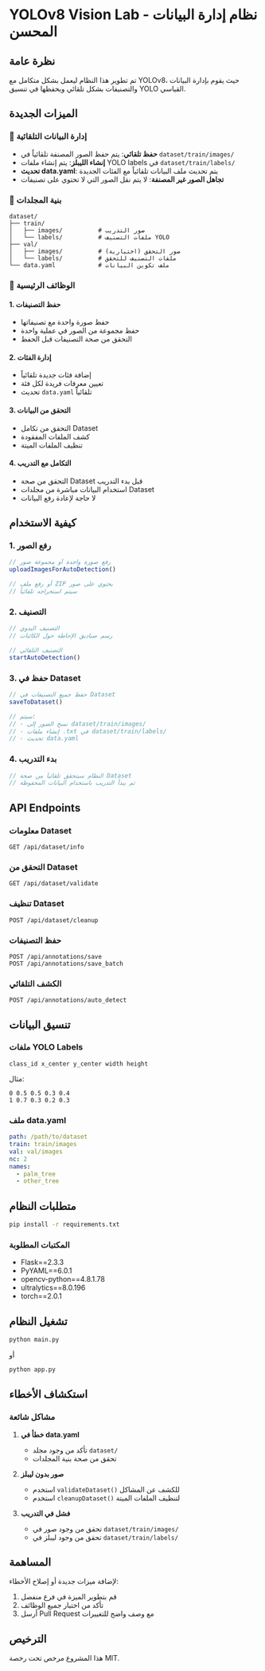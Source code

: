 # YOLOv8 Vision Lab - نظام إدارة البيانات المحسن

## نظرة عامة

تم تطوير هذا النظام ليعمل بشكل متكامل مع YOLOv8، حيث يقوم بإدارة البيانات والتصنيفات بشكل تلقائي ويحفظها في تنسيق YOLO القياسي.

## الميزات الجديدة

### 🎯 إدارة البيانات التلقائية
- **حفظ تلقائي**: يتم حفظ الصور المصنفة تلقائياً في `dataset/train/images/`
- **إنشاء الليبلز**: يتم إنشاء ملفات YOLO labels في `dataset/train/labels/`
- **تحديث data.yaml**: يتم تحديث ملف البيانات تلقائياً مع الفئات الجديدة
- **تجاهل الصور غير المصنفة**: لا يتم نقل الصور التي لا تحتوي على تصنيفات

### 📁 بنية المجلدات
```
dataset/
├── train/
│   ├── images/          # صور التدريب
│   └── labels/          # ملفات التصنيف YOLO
├── val/
│   ├── images/          # صور التحقق (اختيارية)
│   └── labels/          # ملفات التصنيف للتحقق
└── data.yaml            # ملف تكوين البيانات
```

### 🔧 الوظائف الرئيسية

#### 1. حفظ التصنيفات
- حفظ صورة واحدة مع تصنيفاتها
- حفظ مجموعة من الصور في عملية واحدة
- التحقق من صحة التصنيفات قبل الحفظ

#### 2. إدارة الفئات
- إضافة فئات جديدة تلقائياً
- تعيين معرفات فريدة لكل فئة
- تحديث `data.yaml` تلقائياً

#### 3. التحقق من البيانات
- التحقق من تكامل Dataset
- كشف الملفات المفقودة
- تنظيف الملفات الميتة

#### 4. التكامل مع التدريب
- التحقق من صحة Dataset قبل بدء التدريب
- استخدام البيانات مباشرة من مجلدات Dataset
- لا حاجة لإعادة رفع البيانات

## كيفية الاستخدام

### 1. رفع الصور
```javascript
// رفع صورة واحدة أو مجموعة صور
uploadImagesForAutoDetection()

// أو رفع ملف ZIP يحتوي على صور
// سيتم استخراجه تلقائياً
```

### 2. التصنيف
```javascript
// التصنيف اليدوي
// رسم صناديق الإحاطة حول الكائنات

// التصنيف التلقائي
startAutoDetection()
```

### 3. حفظ في Dataset
```javascript
// حفظ جميع التصنيفات في Dataset
saveToDataset()

// سيتم:
// - نسخ الصور إلى dataset/train/images/
// - إنشاء ملفات .txt في dataset/train/labels/
// - تحديث data.yaml
```

### 4. بدء التدريب
```javascript
// النظام سيتحقق تلقائياً من صحة Dataset
// ثم يبدأ التدريب باستخدام البيانات المحفوظة
```

## API Endpoints

### معلومات Dataset
```http
GET /api/dataset/info
```

### التحقق من Dataset
```http
GET /api/dataset/validate
```

### تنظيف Dataset
```http
POST /api/dataset/cleanup
```

### حفظ التصنيفات
```http
POST /api/annotations/save
POST /api/annotations/save_batch
```

### الكشف التلقائي
```http
POST /api/annotations/auto_detect
```

## تنسيق البيانات

### ملفات YOLO Labels
```
class_id x_center y_center width height
```

مثال:
```
0 0.5 0.5 0.3 0.4
1 0.7 0.3 0.2 0.3
```

### ملف data.yaml
```yaml
path: /path/to/dataset
train: train/images
val: val/images
nc: 2
names:
  - palm_tree
  - other_tree
```

## متطلبات النظام

```bash
pip install -r requirements.txt
```

### المكتبات المطلوبة
- Flask==2.3.3
- PyYAML==6.0.1
- opencv-python==4.8.1.78
- ultralytics==8.0.196
- torch==2.0.1

## تشغيل النظام

```bash
python main.py
```

أو

```bash
python app.py
```

## استكشاف الأخطاء

### مشاكل شائعة

1. **خطأ في data.yaml**
   - تأكد من وجود مجلد `dataset/`
   - تحقق من صحة بنية المجلدات

2. **صور بدون ليبلز**
   - استخدم `validateDataset()` للكشف عن المشاكل
   - استخدم `cleanupDataset()` لتنظيف الملفات الميتة

3. **فشل في التدريب**
   - تحقق من وجود صور في `dataset/train/images/`
   - تحقق من وجود ليبلز في `dataset/train/labels/`

## المساهمة

لإضافة ميزات جديدة أو إصلاح الأخطاء:
1. قم بتطوير الميزة في فرع منفصل
2. تأكد من اختبار جميع الوظائف
3. أرسل Pull Request مع وصف واضح للتغييرات

## الترخيص

هذا المشروع مرخص تحت رخصة MIT.
